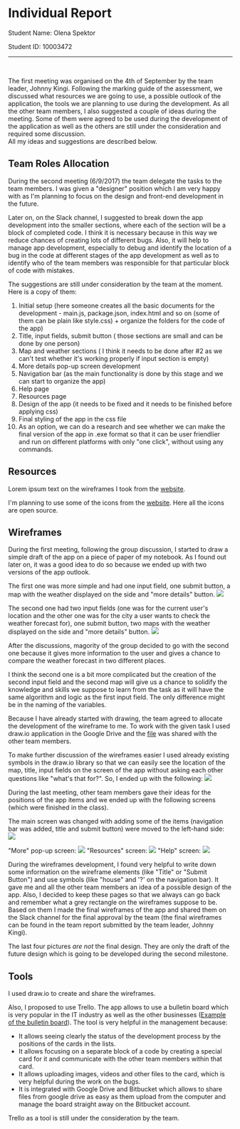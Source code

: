 # **Individual Report**
Student Name: Olena Spektor

Student ID: 10003472
***
<br />

The first meeting was organised on the 4th of September by the team leader, Johnny Kingi. Following the marking guide of the assessment, we discussed what resources we are going to use, a possible outlook of the application, the tools we are planning to use during the development. As all the other team members, I also suggested a couple of ideas during the meeting. Some of them were agreed to be used during the development of the application as well as the others are still under the consideration and required some discussion. 
<br /> All my ideas and suggestions are described below.


## Team Roles Allocation
During the second meeting (6/9/2017) the team delegate the tasks to the team members. I was given a "designer" position which I am very happy with as I'm planning to focus on the design and front-end development in the future. 

Later on, on the Slack channel, I suggested to break down the app development into the smaller sections, where each of the section will be a block of completed code. I think it is necessary because in this way we reduce chances of creating lots of different bugs. Also, it will help to manage app development, especially to debug and identify the location of a bug in the code at different stages of the app development as well as to identify who of the team members was responsible for that particular block of code with mistakes.  

The suggestions are still under consideration by the team at the moment. Here is a copy of them:
1. Initial setup (here someone creates all the basic documents for the development - main.js, package.json, index.html and so on (some of them can be plain like style.css) + organize the folders for the code of the app)
2. Title, input fields, submit button ( those sections are small and can be done by one person)
3. Map and weather sections ( I think it needs to be done after #2 as we can't test whether it's working properly if input section is empty)
4. More details pop-up screen development
5. Navigation bar (as the main functionality is done by this stage and we can start to organize the app)
6. Help page
7. Resources page
8. Design of the app (it needs to be fixed and it needs to be finished before applying css)
9. Final styling of the app in the css file
10. As an option, we can do a research and see whether we can make the final version of the app in .exe format so that it can be user friendlier and run on different platforms with only "one click", without using any commands.



## Resources

Lorem ipsum text on the wireframes I took from the [website](http://www.lipsum.com/).

I'm planning to use some of the icons from the [website](http://fontawesome.io/cheatsheet/). Here all the icons are open source.


## Wireframes

During the first meeting, following the group discussion, I started to draw a simple draft of the app on a piece of paper of my notebook. As I found out later on, it was a good idea to do so because we ended up with two versions of the app outlook. 

The first one was more simple and had one input field, one submit button, a map with the weather displayed on the side and "more details" button. ![](img/v1.jpg) 

The second one had two input fields (one was for the current user's location and the other one was for the city a user wants to check the weather forecast for), one submit button, two maps with the weather displayed on the side and "more details" button. ![](img/v2.jpg)

After the discussions, magority of the group decided to go with the second one because it gives more information to the user and gives a chance to compare the weather forecast in two different places.

I think the second one is a bit more complicated but the creation of the second input field and the second map will give us a chance to solidify the knowledge and skills we suppose to learn from the task as it will have the same algorithm and logic as the first input field. The only difference might be in the naming of the variables.  

Because I have already started with drawing, the team agreed to allocate the development of the wireframe to me. To work with the given task I used draw.io application in the Google Drive and the [file](https://drive.google.com/file/d/0B7usZg_URAolR2huU1Bic2tMTWc/view?usp=sharing) was shared with the other team members. 

To make further discussion of the wireframes easier I used already existing symbols in the draw.io library so that we can easily see the location of the map, title, input fields on the screen of the app without asking each other questions like "what's that for?". So, I ended up with the following: ![](img/main-screen.png)

During the last meeting, other team members gave their ideas for the positions of the app items and we ended up with the following screens (which were finished in the class).

The main screen was changed with adding some of the items (navigation bar was added, title and submit button) were moved to the left-hand side: ![](img/main-screen-final.png)

"More" pop-up screen: ![](img/popup.png)
"Resources" screen: ![](img/resources.png)
"Help" screen: ![](img/help.png)

During the wireframes development, I found very helpful to write down some information on the wireframe elements (like "Title" or "Submit Button") and use symbols (like "house" and '?' on the navigation bar). It gave me and all the other team members an idea of a possible design of the app. Also, I decided to keep these pages so that we always can go back and remember what a grey rectangle on the wireframes suppose to be. Based on them I made the final wireframes of the app and shared them on the Slack channel for the final approval by the team (the final wireframes can be found in the team report submitted by the team leader, Johnny Kingi).

The last four pictures *are not* the final design. They are only the draft of the future design which is going to be developed during the second milestone.  

## Tools

I used draw.io to create and share the wireframes. 

Also, I proposed to use Trello. The app allows to use a bulletin board which is very popular in the IT industry as well as the other businesses ([Example of the bulletin board](https://camo.githubusercontent.com/5fda97460a13822da7a0197ed192055c0238d30f/687474703a2f2f692e696d6775722e636f6d2f336136427344572e706e67)). The tool is very helpful in the management because:
- It allows seeing clearly the status of the development process by the positions of the cards in the lists.
- It allows focusing on a separate block of a code by creating a special card for it and communicate with the other team members within that card.
- It allows uploading images, videos and other files to the card, which is very helpful during the work on the bugs.
- It is integrated with Google Drive and Bitbucket which allows to share files from google drive as easy as them upload from the computer and manage the board straight away on the Bitbucket account.

Trello as a tool is still under the consideration by the team. 


